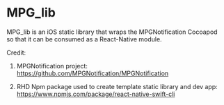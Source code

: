 # MPG_lib
MPG_lib is an iOS static library that wraps the MPGNotification Cocoapod so that it can be consumed as a React-Native module.


Credit:
1. MPGNotification project:
https://github.com/MPGNotification/MPGNotification

2. RHD Npm package used to create template static library and dev app:
https://www.npmjs.com/package/react-native-swift-cli
